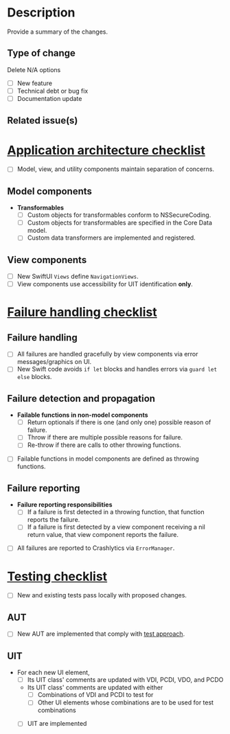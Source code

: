 # Description
Provide a summary of the changes.

## Type of change
Delete N/A options
- [ ] New feature
- [ ] Technical debt or bug fix
- [ ] Documentation update

## Related issue(s)

# [Application architecture checklist](https://github.com/vyoung831/Mintee/blob/master/doc/Development/application-architecture.md)
- [ ] Model, view, and utility components maintain separation of concerns.

## Model components
- __Transformables__
    - [ ] Custom objects for transformables conform to NSSecureCoding.
    - [ ] Custom objects for transformables are specified in the Core Data model.
    - [ ] Custom data transformers are implemented and registered.

## View components
- [ ] New SwiftUI `Views` define `NavigationViews`.
- [ ] View components use accessibility for UIT identification __only__.

# [Failure handling checklist](https://github.com/vyoung831/Mintee/blob/master/doc/Development/failure-handling-and-error-reporting.md)

## Failure handling
- [ ] All failures are handled gracefully by view components via error messages/graphics on UI.
- [ ] New Swift code avoids `if let` blocks and handles errors via `guard let else` blocks.

## Failure detection and propagation
- __Failable functions in non-model components__
    - [ ] Return optionals if there is one (and only one) possible reason of failure.
    - [ ] Throw if there are multiple possible reasons for failure.
    - [ ] Re-throw if there are calls to other throwing functions.
- [ ] Failable functions in model components are defined as throwing functions.

## Failure reporting
- __Failure reporting responsibilities__
    - [ ] If a failure is first detected in a throwing function, that function reports the failure.
    - [ ] If a failure is first detected by a view component receiving a nil return value, that view component reports the failure.
- [ ] All failures are reported to Crashlytics via `ErrorManager`.

# [Testing checklist](https://github.com/vyoung831/Mintee/blob/master/doc/Development/test-approach.md)
- [ ] New and existing tests pass locally with proposed changes.

## AUT
- [ ] New AUT are implemented that comply with [test approach](https://github.com/vyoung831/Mintee/blob/master/doc/Development/test-approach.md).

## UIT
- For each new UI element,
    - [ ] Its UIT class' comments are updated with VDI, PCDI, VDO, and PCDO
    - Its UIT class' comments are updated with either
        - [ ] Combinations of VDI and PCDI to test for
        - [ ] Other UI elements whose combinations are to be used for test combinations
    - [ ] UIT are implemented

